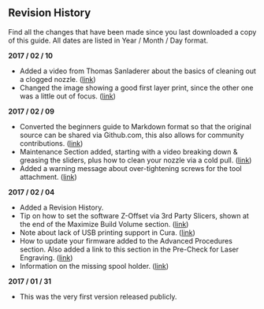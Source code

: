 
## Revision History

Find all the changes that have been made since you last downloaded a copy of this guide. All dates are listed in Year / Month / Day format.

**2017 / 02 / 10**

* Added a video from Thomas Sanladerer about the basics of cleaning out a clogged nozzle. ([link](#nozzle-cleaning---cold-pulling))
* Changed the image showing a good first layer print, since the other one was a little out of focus. ([link](#start-printing))

**2017 / 02 / 09**

* Converted the beginners guide to Markdown format so that the original source can be shared via Github.com, this also allows for community contributions. ([link](https://github.com/drofnas/trinus-unofficial-beginners-guide))
* Maintenance Section added, starting with a video breaking down & greasing the sliders, plus how to clean your nozzle via a cold pull. ([link](#maintenance))
* Added a warning message about over-tightening screws for the tool attachment. ([link](#getting-started-videos))

**2017 / 02 / 04**

* Added a Revision History.
* Tip on how to set the software Z-Offset via 3rd Party Slicers, shown at the end of the Maximize Build Volume section. ([link](#maximize-build-volume---3d-printing))
* Note about lack of USB printing support in Cura. ([link](#cura))
* How to update your firmware added to the Advanced Procedures section. Also added a link to this section in the Pre-Check for Laser Engraving. ([link](#pre-check-1))
* Information on the missing spool holder. ([link](#spool-holder))

**2017 / 01 / 31**

* This was the very first version released publicly.